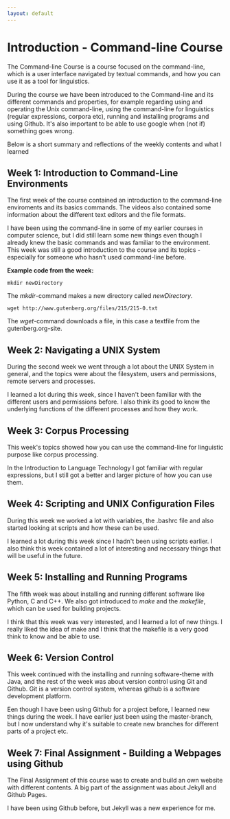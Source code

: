 ```yaml
---
layout: default
---
```


# Introduction - Command-line Course
The Command-line Course is a course focused on the command-line, which is a 
user interface navigated by textual commands, and how you can use it as a 
tool for linguistics.  

During the course we have been introduced to the Command-line and its different 
commands and properties, for example regarding using and operating the Unix 
command-line, using the command-line for linguistics (regular expressions, corpora etc), 
running and installing programs and using Github. It's also important to 
be able to use google when (not if) something goes wrong. 

Below is a short summary and reflections of the weekly contents and what I learned

## Week 1: Introduction to Command-Line Environments  
The first week of the course contained an introduction to the command-line 
enviroments and its basics commands. The videos also contained some information 
about the different text editors and the file formats.  

I have been using the command-line in some of my earlier courses in computer 
science, but I did still learn some new things even though I already knew the 
basic commands and was familiar to the environment. This week was still a good 
introduction to the course and its topics - especially for someone who hasn't 
used command-line before.

**Example code from the week:**

```
mkdir newDirectory
```
The *mkdir*-command makes a new directory called *newDirectory*.  

```
wget http://www.gutenberg.org/files/215/215-0.txt 
```
The *wget*-command downloads a file, in this case a textfile from the 
gutenberg.org-site. 



## Week 2: Navigating a UNIX System
During the second week we went through a lot about the UNIX System in general,
and the topics were about the filesystem, users and permissions, remote servers 
and processes.  

I learned a lot during this week, since I haven't been familiar with the 
different users and permissions before. I also think its good to know the 
underlying functions of the different processes and how they work.


## Week 3: Corpus Processing
This week's topics showed how you can use the command-line for linguistic 
purpose like corpus processing. 

In the Introduction to Language Technology I got familiar with regular 
expressions, but I still got a better and larger picture of how you can use 
them.


## Week 4: Scripting and UNIX Configuration Files
During this week we worked a lot with variables, the .bashrc file and also 
started looking at scripts and how these can be used. 

I learned a lot during this week since I hadn't been using scripts earlier. 
I also think this week contained a lot of interesting and necessary things that 
will be useful in the future.


## Week 5: Installing and Running Programs
The fifth week was about installing and running different software like Python, 
C and C++. We also got introduced to *make* and the *makefile*, which can be 
used for building projects.  

I think that this week was very interested, and I learned a lot of new things. 
I really liked the idea of make and I think that the makefile is a very good 
think to know and be able to use.


## Week 6: Version Control
This week continued with the installing and running software-theme with Java, 
and the rest of the week was about version control using Git and Github. Git 
is a version control system, whereas github is a software development platform.

Een though I have been using Github for a project before, I learned new things 
during the week. I have earlier just been using the master-branch, but I now 
understand why it's suitable to create new branches for different parts of a 
project etc. 


## Week 7: Final Assignment - Building a Webpages using Github
The Final Assignment of this course was to create and build an  own website  with
different contents. A big part of the assignment was about Jekyll and Github Pages.  

I have been using Github before, but Jekyll was a new experience for me.
